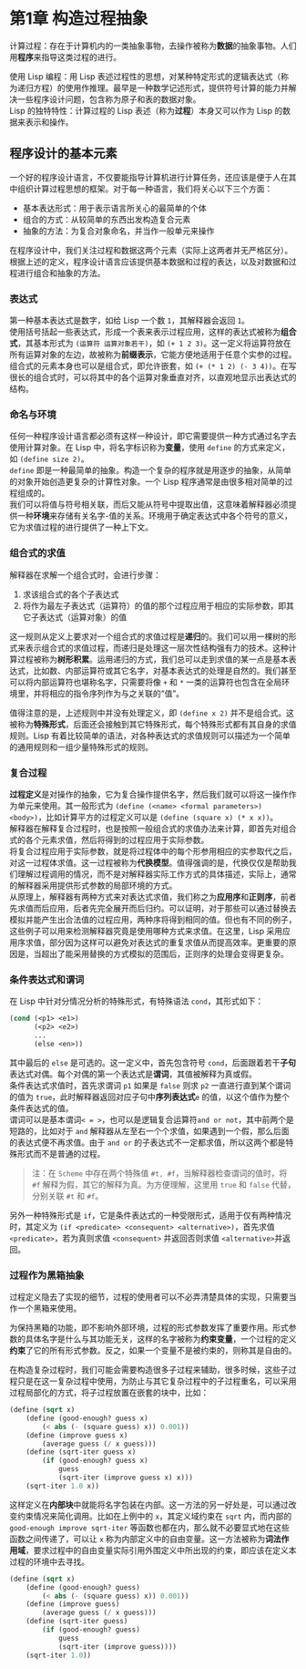 # 第1章 构造过程抽象

计算过程：存在于计算机内的一类抽象事物，去操作被称为**数据**的抽象事物。人们用**程序**来指导这类过程的进行。

使用 Lisp 编程：用 Lisp 表述过程性的思想，对某种特定形式的逻辑表达式（称为递归方程）的使用作推理。最早是一种数学记述形式，提供符号计算的能力并解决一些程序设计问题，包含称为原子和表的数据对象。  
Lisp 的独特特性：计算过程的 Lisp 表述（称为**过程**）本身又可以作为 Lisp 的数据来表示和操作。

## 程序设计的基本元素
一个好的程序设计语言，不仅要能指导计算机进行计算任务，还应该是便于人在其中组织计算过程思想的框架。对于每一种语言，我们将关心以下三个方面：

* 基本表达形式：用于表示语言所关心的最简单的个体
* 组合的方式：从较简单的东西出发构造复合元素
* 抽象的方法：为复合对象命名，并当作一般单元来操作

在程序设计中，我们关注过程和数据这两个元素（实际上这两者并无严格区分）。根据上述的定义，程序设计语言应该提供基本数据和过程的表达，以及对数据和过程进行组合和抽象的方法。

### 表达式
第一种基本表达式是数字，如给 Lisp 一个数 `1`，其解释器会返回 `1`。  
使用括号括起一些表达式，形成一个表来表示过程应用，这样的表达式被称为**组合式**，其基本形式为 `(运算符 运算对象若干)`，如 `(+ 1 2 3)`。这一定义将运算符放在所有运算对象的左边，故被称为**前缀表示**，它能方便地适用于任意个实参的过程。  
组合式的元素本身也可以是组合式，即允许嵌套，如 `(+ (* 1 2) (- 3 4))`。在写很长的组合式时，可以将其中的各个运算对象垂直对齐，以直观地显示出表达式的结构。  

### 命名与环境
任何一种程序设计语言都必须有这样一种设计，即它需要提供一种方式通过名字去使用计算对象。在 Lisp 中，将名字标识称为**变量**，使用 `define` 的方式来定义，如 `(define size 2)`。  
`define` 即是一种最简单的抽象。构造一个复杂的程序就是用逐步的抽象，从简单的对象开始创造更复杂的计算性对象。一个 Lisp 程序通常是由很多相对简单的过程组成的。  
我们可以将值与符号相关联，而后又能从符号中提取出值，这意味着解释器必须提供一种**环境**来存储有关名字-值的关系。环境用于确定表达式中各个符号的意义，它为求值过程的进行提供了一种上下文。

### 组合式的求值
解释器在求解一个组合式时，会进行步骤：

1. 求该组合式的各个子表达式
2. 将作为最左子表达式（运算符）的值的那个过程应用于相应的实际参数，即其它子表达式（运算对象）的值

这一规则从定义上要求对一个组合式的求值过程是**递归**的。我们可以用一棵树的形式来表示组合式的求值过程，而递归是处理这一层次性结构强有力的技术。这种计算过程被称为**树形积累**。运用递归的方式，我们总可以走到求值的某一点是基本表达式，比如数、内部运算符或其它名字，对基本表达式的处理是自然的。我们甚至可以将内部运算符也堪称名字，只需要将像 `+` 和 `*` 一类的运算符也包含在全局环境里，并将相应的指令序列作为与之关联的“值”。

值得注意的是，上述规则中并没有处理定义，即 `(define x 2)` 并不是组合式。这被称为**特殊形式**，后面还会接触到其它特殊形式，每个特殊形式都有其自身的求值规则。Lisp 有着比较简单的语法，对各种表达式的求值规则可以描述为一个简单的通用规则和一组少量特殊形式的规则。

### 复合过程
**过程定义**是对操作的抽象，它为复合操作提供名字，然后我们就可以将这一操作作为单元来使用。其一般形式为 `(define (<name> <formal parameters>) <body>)`，比如计算平方的过程定义可以是 `(define (square x) (* x x))`。  
解释器在解释复合过程时，也是按照一般组合式的求值办法来计算，即首先对组合式的各个元素求值，然后将得到的过程应用于实际参数。  
将复合过程应用于实际参数，就是将过程体中的每个形参用相应的实参取代之后，对这一过程体求值。这一过程被称为**代换模型**。值得强调的是，代换仅仅是帮助我们理解过程调用的情况，而不是对解释器实际工作方式的具体描述，实际上，通常的解释器采用提供形式参数的局部环境的方式。  
从原理上，解释器有两种方式来对表达式求值，我们称之为**应用序**和**正则序**，前者先求值而后应用，后者先完全展开而后归约。可以证明，对于那些可以通过替换去模拟并能产生出合法值的过程应用，两种序将得到相同的值。但也有不同的例子，这些例子可以用来检测解释器究竟是使用哪种方式来求值。在这里，Lisp 采用应用序求值，部分因为这样可以避免对表达式的重复求值从而提高效率。更重要的原因是，当超出了能采用替换的方式模拟的范围后，正则序的处理会变得更复杂。

### 条件表达式和谓词
在 Lisp 中针对分情况分析的特殊形式，有特殊语法 `cond`，其形式如下：

```lisp
(cond (<p1> <e1>)
      (<p2> <e2>)
      ...
      (else <en>))
```

其中最后的 `else` 是可选的。这一定义中，首先包含符号 `cond`，后面跟着若干**子句**表达式对偶。每个对偶的第一个表达式是**谓词**，其值被解释为真或假。  
条件表达式求值时，首先求谓词 `p1` 如果是 `false` 则求 `p2` 一直进行直到某个谓词的值为 `true`，此时解释器返回对应子句中**序列表达式**`e` 的值，以这个值作为整个条件表达式的值。  
谓词可以是基本谓词`< = >`，也可以是逻辑复合运算符`and or not`，其中前两个是短路的，比如对于 `and` 解释器从左至右一个个求值，如果遇到一个假，那么后面的表达式便不再求值。由于 `and or` 的子表达式不一定都求值，所以这两个都是特殊形式而不是普通的过程。

> 注：在 `Scheme` 中存在两个特殊值 `#t, #f`，当解释器检查谓词的值时，将 `#f` 解释为假，其它的解释为真。为方便理解，这里用 `true` 和 `false` 代替，分别关联 `#t` 和 `#f`。

另外一种特殊形式是 `if`，它是条件表达式的一种受限形式，适用于仅有两种情况时，其定义为 `(if <predicate> <consequent> <alternative>)`，首先求值 `<predicate>`，若为真则求值 `<consequent>` 并返回否则求值 `<alternative>`并返回。

### 过程作为黑箱抽象
过程定义隐去了实现的细节，过程的使用者可以不必弄清楚具体的实现，只需要当作一个黑箱来使用。

为保持黑箱的功能，即不影响外部环境，过程的形式参数发挥了重要作用。形式参数的具体名字是什么与其功能无关，这样的名字被称为**约束变量**，一个过程的定义**约束**了它的所有形式参数。反之，如果一个变量不是被约束的，则称其是自由的。

在构造复杂过程时，我们可能会需要构造很多子过程来辅助，很多时候，这些子过程只是在这一复杂过程中使用，为防止与其它复杂过程中的子过程重名，可以采用过程局部化的方式，将子过程放置在嵌套的块中，比如：

```lisp
(define (sqrt x)
    (define (good-enough? guess x)
        (< abs (- (square guess) x)) 0.001))
    (define (improve guess x)
        (average guess (/ x guess)))
    (define (sqrt-iter guess x)
        (if (good-enough? guess x)
            guess
            (sqrt-iter (improve guess x) x)))
    (sqrt-iter 1.0 x))
```

这样定义在**内部块**中就能将名字包装在内部。这一方法的另一好处是，可以通过改变约束情况来简化调用。比如在上例中的 `x`，其定义域约束在 `sqrt` 内，而内部的 `good-enough improve sqrt-iter` 等函数也都在内，那么就不必要显式地在这些函数之间传递了，可以让 `x` 称为内部定义中的自由变量。这一方法被称为**词法作用域**，要求过程中的自由变量实际引用外围定义中所出现的约束，即应该在定义本过程的环境中去寻找。

```lisp
(define (sqrt x)
    (define (good-enough? guess)
        (< abs (- (square guess) x)) 0.001))
    (define (improve guess)
        (average guess (/ x guess)))
    (define (sqrt-iter guess)
        (if (good-enough? guess)
            guess
            (sqrt-iter (improve guess))))
    (sqrt-iter 1.0))
```